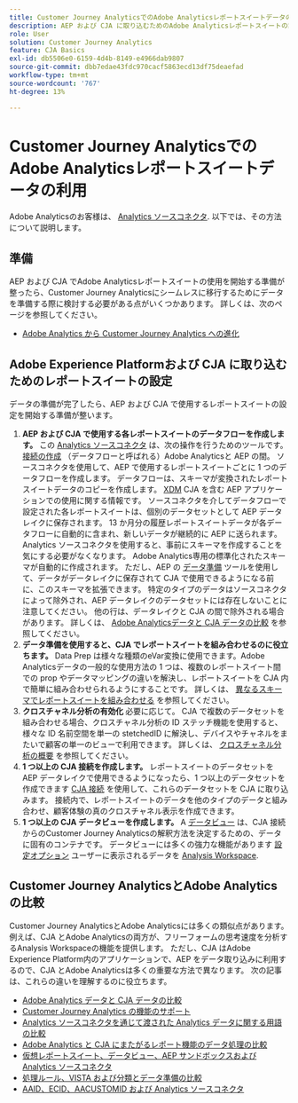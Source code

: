 ```yaml
---
title: Customer Journey AnalyticsでのAdobe Analyticsレポートスイートデータの利用
description: AEP および CJA に取り込むためのAdobe Analyticsレポートスイートの設定方法
role: User
solution: Customer Journey Analytics
feature: CJA Basics
exl-id: db5506e0-6159-4d4b-8149-e4966dab9807
source-git-commit: dbb7edae43fdc970cacf5863ecd13df75deaefad
workflow-type: tm+mt
source-wordcount: '767'
ht-degree: 13%

---
```


# Customer Journey AnalyticsでのAdobe Analyticsレポートスイートデータの利用

Adobe Analyticsのお客様は、 [Analytics ソースコネクタ](https://experienceleague.adobe.com/docs/experience-platform/sources/connectors/adobe-applications/analytics.html?lang=ja). 以下では、その方法について説明します。

## 準備

AEP および CJA でAdobe Analyticsレポートスイートの使用を開始する準備が整ったら、Customer Journey Analyticsにシームレスに移行するためにデータを準備する際に検討する必要がある点がいくつかあります。 詳しくは、次のページを参照してください。

* [Adobe Analytics から Customer Journey Analytics への進化](/help/getting-started/aa-to-cja.md)

## Adobe Experience Platformおよび CJA に取り込むためのレポートスイートの設定

データの準備が完了したら、AEP および CJA で使用するレポートスイートの設定を開始する準備が整います。

1. **AEP および CJA で使用する各レポートスイートのデータフローを作成します。** この [Analytics ソースコネクタ](https://experienceleague.adobe.com/docs/experience-platform/sources/connectors/adobe-applications/analytics.html?lang=en) は、次の操作を行うためのツールです。 [接続の作成](/help/connections/create-connection.md) （データフローと呼ばれる）Adobe Analyticsと AEP の間。 ソースコネクタを使用して、AEP で使用するレポートスイートごとに 1 つのデータフローを作成します。 データフローは、スキーマが変換されたレポートスイートデータのコピーを作成します。  [XDM](https://experienceleague.adobe.com/docs/platform-learn/tutorials/schemas/schemas-and-experience-data-model.html?lang=ja) CJA を含む AEP アプリケーションでの使用に関する情報です。 ソースコネクタを介してデータフローで設定された各レポートスイートは、個別のデータセットとして AEP データレイクに保存されます。 13 か月分の履歴レポートスイートデータが各データフローに自動的に含まれ、新しいデータが継続的に AEP に送られます。 Analytics ソースコネクタを使用すると、事前にスキーマを作成することを気にする必要がなくなります。 Adobe Analytics専用の標準化されたスキーマが自動的に作成されます。 ただし、AEP の [データ準備](https://experienceleague.adobe.com/docs/experience-platform/data-prep/home.html?lang=ja) ツールを使用して、データがデータレイクに保存されて CJA で使用できるようになる前に、このスキーマを拡張できます。 特定のタイプのデータはソースコネクタによって除外され、AEP データレイクのデータセットには存在しないことに注意してください。 他の行は、データレイクと CJA の間で除外される場合があります。 詳しくは、 [Adobe Analyticsデータと CJA データの比較](/help/troubleshooting/compare.md) を参照してください。
1. **データ準備を使用すると、CJA でレポートスイートを組み合わせるのに役立ちます。** Data Prep は様々な種類のeVar変換に使用できます。Adobe Analyticsデータの一般的な使用方法の 1 つは、複数のレポートスイート間での prop やデータマッピングの違いを解決し、レポートスイートを CJA 内で簡単に組み合わせられるようにすることです。 詳しくは、 [異なるスキーマでレポートスイートを組み合わせる](/help/use-cases/aa-data/combine-report-suites.md) を参照してください。
1. **クロスチャネル分析の有効化** 必要に応じて。 CJA で複数のデータセットを組み合わせる場合、クロスチャネル分析の ID ステッチ機能を使用すると、様々な ID 名前空間を単一の stetchedID に解決し、デバイスやチャネルをまたいで顧客の単一のビューで利用できます。 詳しくは、 [クロスチャネル分析の概要](/help/connections/cca/overview.md) を参照してください。
1. **1 つ以上の CJA 接続を作成します。** レポートスイートのデータセットを AEP データレイクで使用できるようになったら、1 つ以上のデータセットを作成できます [CJA 接続](/help/connections/overview.md) を使用して、これらのデータセットを CJA に取り込みます。 接続内で、レポートスイートのデータを他のタイプのデータと組み合わせ、顧客体験の真のクロスチャネル表示を作成できます。
1. **1 つ以上の CJA データビューを作成します。** A [データビュー](/help/data-views/data-views.md) は、CJA 接続からのCustomer Journey Analyticsの解釈方法を決定するための、データに固有のコンテナです。 データビューには多くの強力な機能があります [設定オプション](/help/data-views/create-dataview.md) ユーザーに表示されるデータを [Analysis Workspace](/help/analysis-workspace/home.md).

## Customer Journey AnalyticsとAdobe Analyticsの比較

Customer Journey AnalyticsとAdobe Analyticsには多くの類似点があります。 例えば、CJA とAdobe Analyticsの両方が、フリーフォームの思考速度を分析するAnalysis Workspaceの機能を提供します。 ただし、CJA はAdobe Experience Platform内のアプリケーションで、AEP をデータ取り込みに利用するので、CJA とAdobe Analyticsは多くの重要な方法で異なります。 次の記事は、これらの違いを理解するのに役立ちます。

* [Adobe Analytics データと CJA データの比較](/help/troubleshooting/compare.md)
* [Customer Journey Analytics の機能のサポート](/help/getting-started/aa-vs-cja/cja-aa.md)
* [Analytics ソースコネクタを通じて渡された Analytics データに関する用語の比較](/help/getting-started/aa-vs-cja/terminology.md)
* [Adobe Analytics と CJA にまたがるレポート機能のデータ処理の比較](/help/getting-started/aa-vs-cja/data-processing-comparisons.md)
* [仮想レポートスイート、データビュー、AEP サンドボックスおよび Analytics ソースコネクタ](/help/getting-started/aa-vs-cja/vrs-dataview-sandbox-adc.md)
* [処理ルール、VISTA および分類とデータ準備の比較](/help/getting-started/aa-vs-cja/pr-vista-dataprep.md)
* [AAID、ECID、AACUSTOMID および Analytics ソースコネクタ](/help/getting-started/aa-vs-cja/aaid-ecid-adc.md)
